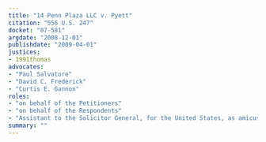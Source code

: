 ```yaml
---
title: "14 Penn Plaza LLC v. Pyett"
citation: "556 U.S. 247"
docket: "07-581"
argdate: "2008-12-01"
publishdate: "2009-04-01"
justices:
- 1991thomas
advocates:
- "Paul Salvatore"
- "David C. Frederick"
- "Curtis E. Gannon"
roles:
- "on behalf of the Petitioners"
- "on behalf of the Respondents"
- "Assistant to the Solicitor General, for the United States, as amicus curiae, supporting the Respondents"
summary: ""
---
```


